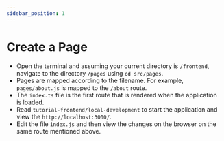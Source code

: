 ```yaml
---
sidebar_position: 1
---
```


# Create a Page

- Open the terminal and assuming your current directory is `/frontend`, navigate to the directory `/pages` using `cd src/pages`.
- Pages are mapped according to the filename. For example, `pages/about.js` is mapped to the `/about` route.
- The `index.ts` file is the first route that is rendered when the application is loaded.
- Read `tutorial-frontend/local-development` to start the application and view the `http://localhost:3000/`.
- Edit the file `index.js` and then view the changes on the browser on the same route mentioned above.
